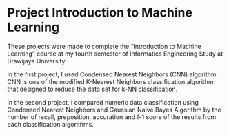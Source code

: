 # Project Introduction to Machine Learning
These projects were made to complete the “Introduction to Machine Learning” course at my fourth semester of Informatics Engineering Study at Brawijaya University.  

In the first project, I used Condensed Nearest Neighbors (CNN) algorithm. CNN is one of the modified K-Nearest Neighbors classification algorithm that designed to reduce the data set for k-NN classification.

In the second project, I compared numeric data classification using Condensed Nearest Neighbors and Gaussian Naive Bayes Algorithm by the number of recall, preposition, accuration and f-1 score of the results from each classification algorithms.
